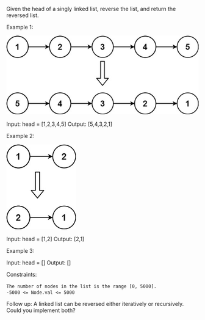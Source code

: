 Given the head of a singly linked list, reverse the list, and return the reversed list.

Example 1:

![rev1ex1.jpg](rev1ex1.jpg)

Input: head = [1,2,3,4,5]
Output: [5,4,3,2,1]

Example 2:

![rev1ex2.jpg](rev1ex2.jpg)

Input: head = [1,2]
Output: [2,1]

Example 3:

Input: head = []
Output: []

Constraints:

    The number of nodes in the list is the range [0, 5000].
    -5000 <= Node.val <= 5000

Follow up: A linked list can be reversed either iteratively or recursively. Could you implement both?

